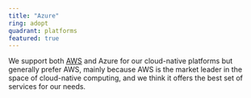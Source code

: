 ```yaml
---
title: "Azure"
ring: adopt
quadrant: platforms
featured: true
---
```


We support both <a href="aws.html">AWS</a> and Azure for our cloud-native platforms but generally
prefer AWS, mainly because AWS is the market leader in the space of cloud-native computing,
and we think it offers the best set of services for our needs.